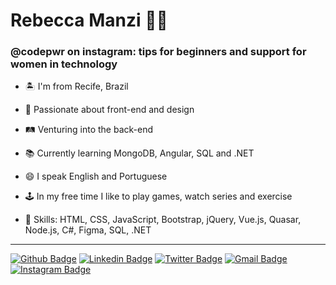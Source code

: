 # Rebecca Manzi :woman_technologist:

### @codepwr on instagram: tips for beginners and support for women in technology

- 🏝 I'm from Recife, Brazil
- 💜 Passionate about front-end and design
- 🛤 Venturing into the back-end
- 📚 Currently learning MongoDB, Angular, SQL and .NET
- 😄 I speak English and Portuguese
- 🕹 In my free time I like to play games, watch series and exercise
 
 - 📌 Skills: HTML, CSS, JavaScript, Bootstrap, jQuery, Vue.js, Quasar, Node.js, C#, Figma, SQL, .NET
 ----

[![Github Badge](https://img.shields.io/badge/-rebeccamanzi-000?style=flat-square&logo=Github&logoColor=white&link=https://github.com/rebeccamanzi)](https://github.com/rebeccamanzi)
[![Linkedin Badge](https://img.shields.io/badge/-rebeccamanzi-blue?style=flat-square&logo=Linkedin&logoColor=white&link=https://www.linkedin.com/in/rebeccamanzi/)](https://www.linkedin.com/in/rebeccamanzi/)
[![Twitter Badge](https://img.shields.io/badge/-rebeccacmanzi-1ca0f1?style=flat-square&labelColor=1ca0f1&logo=twitter&logoColor=white&link=https://twitter.com/lgdbittencourt)](https://twitter.com/rebeccacmanzi)
[![Gmail Badge](https://img.shields.io/badge/-gmail-c14438?style=flat-square&logo=Gmail&logoColor=white&link=mailto:rebeccamanzi@gmail.com)](mailto:rebeccamanzi@gmail.com)
[![Instagram Badge](https://img.shields.io/badge/-@codepwr-C13584?style=flat-square&labelColor=C13584&logo=instagram&logoColor=white&link=https://www.instagram.com/codepwr/)](https://www.instagram.com/codepwr/)
